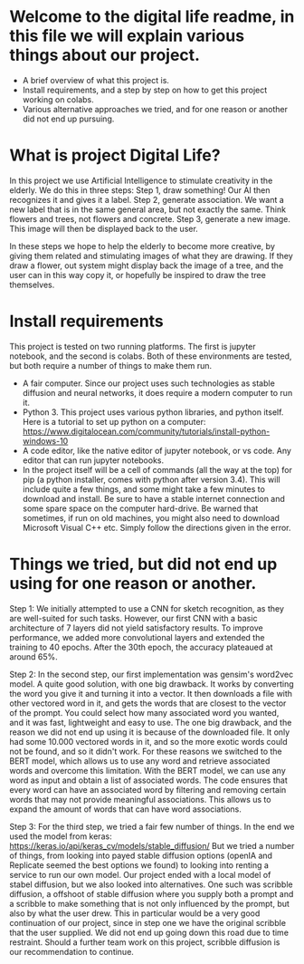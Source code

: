 # Welcome to the digital life readme, in this file we will explain various things about our project.
- A brief overview of what this project is.
- Install requirements, and a step by step on how to get this project working on colabs.
- Various alternative approaches  we tried, and for one reason or another did not end up pursuing.

# What is project Digital Life?
In this project we use Artificial Intelligence to stimulate creativity in the elderly. We do this in three steps:
Step 1, draw something! Our AI then recognizes it and gives it a label. 
Step 2, generate association. We want a new label that is in the same general area, but not exactly the same. Think flowers and trees, not flowers and concrete. 
Step 3, generate a new image. This image will then be displayed back to the user.

In these steps we hope to help the elderly to become more creative, by giving them related and stimulating images of what
they are drawing. If they draw a flower, out system might display back the image of a tree, and the user can in this way copy it,
or hopefully be inspired to draw the tree themselves.

# Install requirements
This project is tested on two running platforms. The first is jupyter notebook, and the second is colabs. Both of these environments
are tested, but both require a number of things to make them run.

- A fair computer. Since our project uses such technologies as stable diffusion and neural networks, it does require a modern computer to
run it.
- Python 3. This project uses various python libraries, and python itself. Here is a tutorial to set up python on a computer:
https://www.digitalocean.com/community/tutorials/install-python-windows-10
- A code editor, like the native editor of jupyter notebook, or vs code. Any editor that can run jupyter notebooks. 
- In the project itself will be a cell of commands (all the way at the top) for pip (a python installer, comes with python after version 3.4). This will include quite a few things, and some might take a few minutes to download and install. Be sure to have a stable internet connection and some spare space on the computer hard-drive. Be warned that sometimes, if run on old machines, you might also need to download Microsoft Visual C++ etc. Simply follow the directions given in the error.

# Things we tried, but did not end up using for one reason or another.

Step 1:
We initially attempted to use a CNN for sketch recognition, as they are well-suited for such tasks. However, our first CNN with a basic architecture of 7 layers did not yield satisfactory results. To improve performance, we added more convolutional layers and extended the training to 40 epochs. After the 30th epoch, the accuracy plateaued at around 65%.

Step 2:
In the second step, our first implementation was gensim's word2vec model. A quite good solution, with one big drawback. It works by converting the word you give it and turning it into a vector. It then downloads a file with other vectored word in it, and gets the words that are closest to the vector of the prompt. You could select how many associated word you wanted, and it was fast, lightweight and easy to use. The one big drawback, and the reason we did not end up using it is because of the downloaded file. It only had some 10.000 vectored words in it, and so the more exotic words could not be found, and so it didn't work. For these reasons we switched to the BERT model, which allows us to use any word and retrieve associated words and overcome this limitation. With the BERT model, we can use any word as input and obtain a list of associated words. The code ensures that every word can have an associated word by filtering and removing certain words that may not provide meaningful associations. This allows us to expand the amount of words that can have word associations.

Step 3:
For the third step, we tried a fair few number of things. In the end we used the model from keras: 
https://keras.io/api/keras_cv/models/stable_diffusion/
But we tried a number of things, from looking into payed stable diffusion options (openIA and Replicate seemed the best options we found) to looking into renting a service to run our own model. Our project ended with a local model of stabel diffusion, but we also looked into alternatives. One such was scribble diffusion, a offshoot of stable diffusion where you supply both a prompt and a scribble to make something that is not only influenced by the prompt, but also by what the user drew. This in particular would be a very good continuation of our project, since in step one we have the original scribble that the user supplied. We did not end up going down this road due to time restraint. Should a further team work on this project, scribble diffusion is our recommendation to continue.

